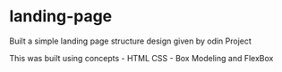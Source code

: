 # landing-page

Built a simple landing page structure design given by odin Project

This was built using concepts -
HTML
CSS - Box Modeling and FlexBox